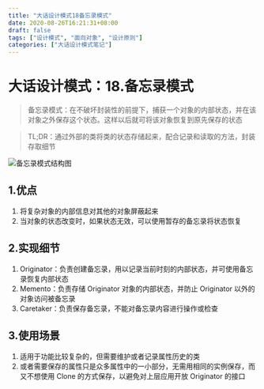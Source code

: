 ```yaml
---
title: "大话设计模式18备忘录模式"
date: 2020-08-26T16:21:31+08:00
draft: false
tags: ["设计模式", "面向对象", "设计原则"]
categories: ["大话设计模式笔记"]
---
```


# 大话设计模式：18.备忘录模式

> 备忘录模式：在不破坏封装性的前提下，捕获一个对象的内部状态，并在该对象之外保存这个状态。这样以后就可将该对象恢复到原先保存的状态

> TL;DR：通过外部的类将类的状态存储起来，配合记录和读取的方法，封装存取细节

![备忘录模式结构图](/images/备忘录模式.jpg)

## 1.优点

1. 将复杂对象的内部信息对其他的对象屏蔽起来
2. 当对象的状态改变时，如果状态无效，可以使用暂存的备忘录将状态恢复

## 2.实现细节

1. Originator：负责创建备忘录，用以记录当前时刻的内部状态，并可使用备忘录恢复内部状态
2. Memento：负责存储 Originator 对象的内部状态，并防止 Originator 以外的对象访问被备忘录
3. Caretaker：负责保存备忘录，不能对备忘录内容进行操作或检查

## 3.使用场景

1. 适用于功能比较复杂的，但需要维护或者记录属性历史的类
2. 或者需要保存的属性只是众多属性中的一小部分，无需用相同的实例保存，而又不想使用 Clone 的方式保存，以避免对上层应用开放 Originator 的接口
